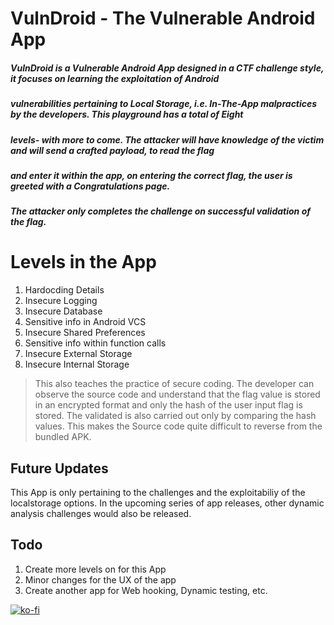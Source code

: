 # VulnDroid - The Vulnerable Android App
##### VulnDroid is a Vulnerable Android App designed in a CTF challenge style, it focuses on learning the exploitation of Android
##### vulnerabilities pertaining to Local Storage, i.e. In-The-App malpractices by the developers. This playground has a total of Eight
##### levels- with more to come. The attacker will have knowledge of the victim and will send a crafted payload, to read the flag
##### and enter it within the app, on entering the correct flag, the user is greeted with a Congratulations page.
##### The attacker only completes the challenge on successful validation of the flag.

# Levels in the App
1. Hardocding Details
2. Insecure Logging
3. Insecure Database
4. Sensitive info in Android VCS
5. Insecure Shared Preferences
6. Sensitive info within function calls
7. Insecure External Storage
8. Insecure Internal Storage

> This also teaches the practice of secure coding. 
> The developer can observe the source code and understand that the flag value is stored in an encrypted format and only the hash of the user input flag is stored.
> The validated is also carried out only by comparing the hash values. 
> This makes the Source code quite difficult to reverse from the bundled APK. 

## Future Updates
 <p>This App is only pertaining to the challenges and the exploitabiliy of the localstorage options. In the upcoming series of app releases, other dynamic analysis challenges would also be released.</p>

## Todo
1. Create more levels on for this App
2. Minor changes for the UX of the app
3. Create another app for Web hooking, Dynamic testing, etc.


[![ko-fi](https://www.ko-fi.com/img/githubbutton_sm.svg)](https://ko-fi.com/L4L81BEBM)
